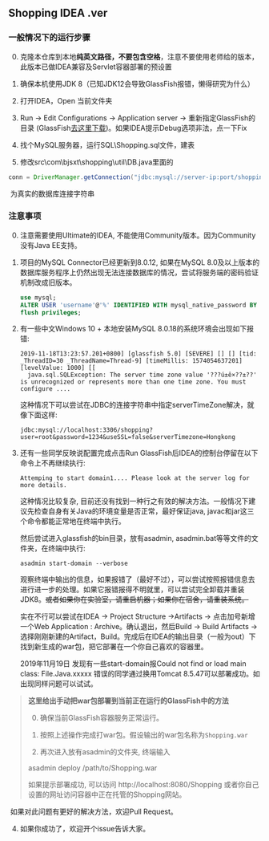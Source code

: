 ## Shopping IDEA .ver

### 一般情况下的运行步骤

0. 克隆本仓库到本地**纯英文路径，不要包含空格**，注意不要使用老师给的版本，此版本已做IDEA兼容及Servlet容器部署的预设置

1. 确保本机使用JDK 8（已知JDK12会导致GlassFish报错，懒得研究为什么）
2. 打开IDEA，Open 当前文件夹
3. Run -> Edit Configurations -> Application server -> 重新指定GlassFish的目录 (GlassFish[去这里下载](http://download.oracle.com/glassfish/5.0/release/glassfish-5.0-web.zip))。如果IDEA提示Debug选项非法，点一下Fix
4. 找个MySQL服务器，运行SQL\Shopping.sql文件，建表
5. 修改src\com\bjsxt\shopping\util\DB.java里面的
```java
conn = DriverManager.getConnection("jdbc:mysql://server-ip:port/shopping?user=your-username&password=your-passwd&useSSL=false");
```
​	为真实的数据库连接字符串

### 注意事项

0. 注意需要使用Ultimate的IDEA, 不能使用Community版本。因为Community没有Java EE支持。

1. 项目的MySQL Connector已经更新到8.0.12, 如果在MySQL 8.0及以上版本的数据库服务程序上仍然出现无法连接数据库的情况，尝试将服务端的密码验证机制改成旧版本。

   ```sql
   use mysql;
   ALTER USER 'username'@'%' IDENTIFIED WITH mysql_native_password BY 'password'
   flush privileges;
   ```
   
2. 有一些中文Windows 10 + 本地安装MySQL 8.0.18的系统环境会出现如下报错:

   ```
   2019-11-18T13:23:57.201+0800] [glassfish 5.0] [SEVERE] [] [] [tid: _ThreadID=30 _ThreadName=Thread-9] [timeMillis: 1574054637201] [levelValue: 1000] [[
     java.sql.SQLException: The server time zone value '???ú±ê×??±??' is unrecognized or represents more than one time zone. You must configure ....
   ```

   这种情况下可以尝试在JDBC的连接字符串中指定serverTimeZone解决，就像下面这样:

   ```
   jdbc:mysql://localhost:3306/shopping?user=root&password=1234&useSSL=false&serverTimezone=Hongkong
   ```
   
3. 还有一些同学反映说配置完成点击Run GlassFish后IDEA的控制台停留在以下命令上不再继续执行:
	```
	Attemping to start domain1.... Please look at the server log for more details.
	```

	这种情况比较复杂, 目前还没有找到一种行之有效的解决方法。一般情况下建议先检查自身有关Java的环境变量是否正常，最好保证java, javac和jar这三个命令都能正常地在终端中执行。
	
	然后尝试进入glassfish的bin目录，放有asadmin, asadmin.bat等等文件的文件夹，在终端中执行:
	
	```shell
	asadmin start-domain --verbose
	```
	
	观察终端中输出的信息，如果报错了（最好不过），可以尝试按照报错信息去进行进一步的处理。如果它报错报得不明就里，可以尝试完全卸载并重装JDK8。~~或者如果你在实验室，请重启机器；如果你在宿舍，请重装系统。~~
	
	实在不行可以尝试在IDEA -> Project Structure ->Artifacts -> 点击加号新增一个Web Application : Archive。确认退出，然后Build -> Build Artifacts -> 选择刚刚新建的Artifact，Build。完成后在IDEA的输出目录（一般为out）下找到新生成的war包，把它部署在一个你自己喜欢的容器里。
	
	2019年11月19日 发现有一些start-domain报Could not find or load main class: File.Java.xxxxx 错误的同学通过换用Tomcat 8.5.47可以部署成功。如出现同样问题可以试试。

>	**这里给出手动把war包部署到当前正在运行的GlassFish中的方法**
>
>	0. 确保当前GlassFish容器服务正常运行。
>	
>	1. 按照上述操作完成打war包。假设输出的war包名称为```Shopping.war```
>	
>	2. 再次进入放有asadmin的文件夹, 终端输入
>	
>	 asadmin deploy /path/to/Shopping.war
>	
>	如果提示部署成功, 可以访问 http://localhost:8080/Shopping 或者你自己设置的网址访问容器中正在托管的Shopping网站。


​	如果对此问题有更好的解决方法，欢迎Pull Request。

4. 如果你成功了，欢迎开个issue告诉大家。
